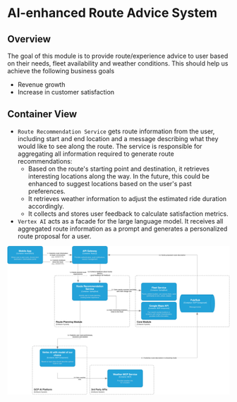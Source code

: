 
# AI-enhanced Route Advice System
## Overview
The goal of this module is to provide route/experience advice to user based on their needs, fleet availability and weather conditions.
This should help us achieve the following business goals
* Revenue growth 
* Increase in customer satisfaction

## Container View

* `Route Recommendation Service` gets route information from the user, including start and end location and a message describing what they would like to see along the route.
The service is responsible for aggregating all information required to generate route recommendations:
  * Based on the route's starting point and destination, it retrieves interesting locations along the way. In the future, this could be enhanced to suggest locations based on the user's past preferences.
  * It retrieves weather information to adjust the estimated ride duration accordingly.
  * It collects and stores user feedback to calculate satisfaction metrics.
* `Vertex AI` acts as a facade for the large language model. It receives all aggregated route information as a prompt and 
generates a personalized route proposal for a user.

![Diagram](Scooter_Bike%20Route%20Recommendation.drawio.png)
